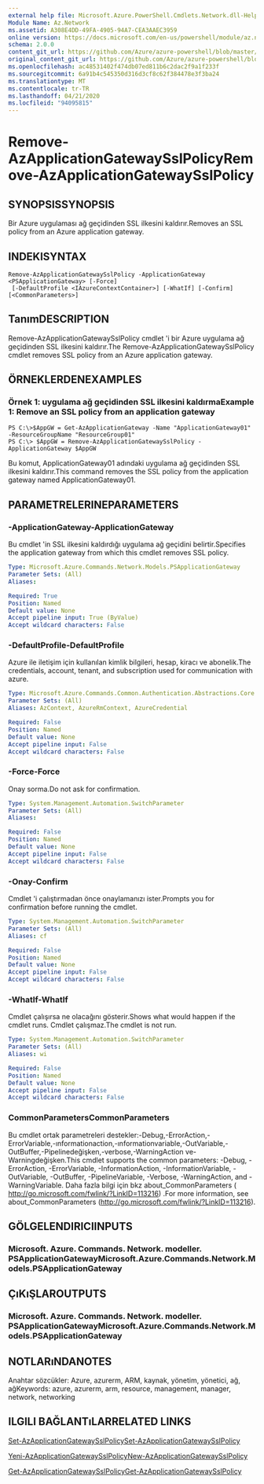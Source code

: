 ```yaml
---
external help file: Microsoft.Azure.PowerShell.Cmdlets.Network.dll-Help.xml
Module Name: Az.Network
ms.assetid: A308E4DD-49FA-4905-94A7-CEA3AAEC3959
online version: https://docs.microsoft.com/en-us/powershell/module/az.network/remove-azapplicationgatewaysslpolicy
schema: 2.0.0
content_git_url: https://github.com/Azure/azure-powershell/blob/master/src/Network/Network/help/Remove-AzApplicationGatewaySslPolicy.md
original_content_git_url: https://github.com/Azure/azure-powershell/blob/master/src/Network/Network/help/Remove-AzApplicationGatewaySslPolicy.md
ms.openlocfilehash: ac48531402f474db07ed811b6c2dac2f9a1f233f
ms.sourcegitcommit: 6a91b4c545350d316d3cf8c62f384478e3f3ba24
ms.translationtype: MT
ms.contentlocale: tr-TR
ms.lasthandoff: 04/21/2020
ms.locfileid: "94095815"
---
```

# <span data-ttu-id="72d93-101">Remove-AzApplicationGatewaySslPolicy</span><span class="sxs-lookup"><span data-stu-id="72d93-101">Remove-AzApplicationGatewaySslPolicy</span></span>

## <span data-ttu-id="72d93-102">SYNOPSIS</span><span class="sxs-lookup"><span data-stu-id="72d93-102">SYNOPSIS</span></span>
<span data-ttu-id="72d93-103">Bir Azure uygulaması ağ geçidinden SSL ilkesini kaldırır.</span><span class="sxs-lookup"><span data-stu-id="72d93-103">Removes an SSL policy from an Azure application gateway.</span></span>

## <span data-ttu-id="72d93-104">INDEKI</span><span class="sxs-lookup"><span data-stu-id="72d93-104">SYNTAX</span></span>

```
Remove-AzApplicationGatewaySslPolicy -ApplicationGateway <PSApplicationGateway> [-Force]
 [-DefaultProfile <IAzureContextContainer>] [-WhatIf] [-Confirm] [<CommonParameters>]
```

## <span data-ttu-id="72d93-105">Tanım</span><span class="sxs-lookup"><span data-stu-id="72d93-105">DESCRIPTION</span></span>
<span data-ttu-id="72d93-106">Remove-AzApplicationGatewaySslPolicy cmdlet 'i bir Azure uygulama ağ geçidinden SSL ilkesini kaldırır.</span><span class="sxs-lookup"><span data-stu-id="72d93-106">The Remove-AzApplicationGatewaySslPolicy cmdlet removes SSL policy from an Azure application gateway.</span></span>

## <span data-ttu-id="72d93-107">ÖRNEKLERDEN</span><span class="sxs-lookup"><span data-stu-id="72d93-107">EXAMPLES</span></span>

### <span data-ttu-id="72d93-108">Örnek 1: uygulama ağ geçidinden SSL ilkesini kaldırma</span><span class="sxs-lookup"><span data-stu-id="72d93-108">Example 1: Remove an SSL policy from an application gateway</span></span>
```
PS C:\>$AppGW = Get-AzApplicationGateway -Name "ApplicationGateway01" -ResourceGroupName "ResourceGroup01"
PS C:\> $AppGW = Remove-AzApplicationGatewaySslPolicy -ApplicationGateway $AppGW
```

<span data-ttu-id="72d93-109">Bu komut, ApplicationGateway01 adındaki uygulama ağ geçidinden SSL ilkesini kaldırır.</span><span class="sxs-lookup"><span data-stu-id="72d93-109">This command removes the SSL policy from the application gateway named ApplicationGateway01.</span></span>

## <span data-ttu-id="72d93-110">PARAMETRELERINE</span><span class="sxs-lookup"><span data-stu-id="72d93-110">PARAMETERS</span></span>

### <span data-ttu-id="72d93-111">-ApplicationGateway</span><span class="sxs-lookup"><span data-stu-id="72d93-111">-ApplicationGateway</span></span>
<span data-ttu-id="72d93-112">Bu cmdlet 'in SSL ilkesini kaldırdığı uygulama ağ geçidini belirtir.</span><span class="sxs-lookup"><span data-stu-id="72d93-112">Specifies the application gateway from which this cmdlet removes SSL policy.</span></span>

```yaml
Type: Microsoft.Azure.Commands.Network.Models.PSApplicationGateway
Parameter Sets: (All)
Aliases:

Required: True
Position: Named
Default value: None
Accept pipeline input: True (ByValue)
Accept wildcard characters: False
```

### <span data-ttu-id="72d93-113">-DefaultProfile</span><span class="sxs-lookup"><span data-stu-id="72d93-113">-DefaultProfile</span></span>
<span data-ttu-id="72d93-114">Azure ile iletişim için kullanılan kimlik bilgileri, hesap, kiracı ve abonelik.</span><span class="sxs-lookup"><span data-stu-id="72d93-114">The credentials, account, tenant, and subscription used for communication with azure.</span></span>

```yaml
Type: Microsoft.Azure.Commands.Common.Authentication.Abstractions.Core.IAzureContextContainer
Parameter Sets: (All)
Aliases: AzContext, AzureRmContext, AzureCredential

Required: False
Position: Named
Default value: None
Accept pipeline input: False
Accept wildcard characters: False
```

### <span data-ttu-id="72d93-115">-Force</span><span class="sxs-lookup"><span data-stu-id="72d93-115">-Force</span></span>
<span data-ttu-id="72d93-116">Onay sorma.</span><span class="sxs-lookup"><span data-stu-id="72d93-116">Do not ask for confirmation.</span></span>

```yaml
Type: System.Management.Automation.SwitchParameter
Parameter Sets: (All)
Aliases:

Required: False
Position: Named
Default value: None
Accept pipeline input: False
Accept wildcard characters: False
```

### <span data-ttu-id="72d93-117">-Onay</span><span class="sxs-lookup"><span data-stu-id="72d93-117">-Confirm</span></span>
<span data-ttu-id="72d93-118">Cmdlet 'i çalıştırmadan önce onaylamanızı ister.</span><span class="sxs-lookup"><span data-stu-id="72d93-118">Prompts you for confirmation before running the cmdlet.</span></span>

```yaml
Type: System.Management.Automation.SwitchParameter
Parameter Sets: (All)
Aliases: cf

Required: False
Position: Named
Default value: None
Accept pipeline input: False
Accept wildcard characters: False
```

### <span data-ttu-id="72d93-119">-WhatIf</span><span class="sxs-lookup"><span data-stu-id="72d93-119">-WhatIf</span></span>
<span data-ttu-id="72d93-120">Cmdlet çalışırsa ne olacağını gösterir.</span><span class="sxs-lookup"><span data-stu-id="72d93-120">Shows what would happen if the cmdlet runs.</span></span>
<span data-ttu-id="72d93-121">Cmdlet çalışmaz.</span><span class="sxs-lookup"><span data-stu-id="72d93-121">The cmdlet is not run.</span></span>

```yaml
Type: System.Management.Automation.SwitchParameter
Parameter Sets: (All)
Aliases: wi

Required: False
Position: Named
Default value: None
Accept pipeline input: False
Accept wildcard characters: False
```

### <span data-ttu-id="72d93-122">CommonParameters</span><span class="sxs-lookup"><span data-stu-id="72d93-122">CommonParameters</span></span>
<span data-ttu-id="72d93-123">Bu cmdlet ortak parametreleri destekler:-Debug,-ErrorAction,-ErrorVariable,-ınformationaction,-ınformationvariable,-OutVariable,-OutBuffer,-Pipelinedeğişken,-verbose,-WarningAction ve-Warningdeğişken.</span><span class="sxs-lookup"><span data-stu-id="72d93-123">This cmdlet supports the common parameters: -Debug, -ErrorAction, -ErrorVariable, -InformationAction, -InformationVariable, -OutVariable, -OutBuffer, -PipelineVariable, -Verbose, -WarningAction, and -WarningVariable.</span></span> <span data-ttu-id="72d93-124">Daha fazla bilgi için bkz about_CommonParameters ( http://go.microsoft.com/fwlink/?LinkID=113216) .</span><span class="sxs-lookup"><span data-stu-id="72d93-124">For more information, see about_CommonParameters (http://go.microsoft.com/fwlink/?LinkID=113216).</span></span>

## <span data-ttu-id="72d93-125">GÖLGELENDIRICI</span><span class="sxs-lookup"><span data-stu-id="72d93-125">INPUTS</span></span>

### <span data-ttu-id="72d93-126">Microsoft. Azure. Commands. Network. modeller. PSApplicationGateway</span><span class="sxs-lookup"><span data-stu-id="72d93-126">Microsoft.Azure.Commands.Network.Models.PSApplicationGateway</span></span>

## <span data-ttu-id="72d93-127">ÇıKıŞLAR</span><span class="sxs-lookup"><span data-stu-id="72d93-127">OUTPUTS</span></span>

### <span data-ttu-id="72d93-128">Microsoft. Azure. Commands. Network. modeller. PSApplicationGateway</span><span class="sxs-lookup"><span data-stu-id="72d93-128">Microsoft.Azure.Commands.Network.Models.PSApplicationGateway</span></span>

## <span data-ttu-id="72d93-129">NOTLARıNDA</span><span class="sxs-lookup"><span data-stu-id="72d93-129">NOTES</span></span>
<span data-ttu-id="72d93-130">Anahtar sözcükler: Azure, azurerm, ARM, kaynak, yönetim, yönetici, ağ, ağ</span><span class="sxs-lookup"><span data-stu-id="72d93-130">Keywords: azure, azurerm, arm, resource, management, manager, network, networking</span></span>

## <span data-ttu-id="72d93-131">ILGILI BAĞLANTıLAR</span><span class="sxs-lookup"><span data-stu-id="72d93-131">RELATED LINKS</span></span>

[<span data-ttu-id="72d93-132">Set-AzApplicationGatewaySslPolicy</span><span class="sxs-lookup"><span data-stu-id="72d93-132">Set-AzApplicationGatewaySslPolicy</span></span>](./Set-AzApplicationGatewaySslPolicy.md)

[<span data-ttu-id="72d93-133">Yeni-AzApplicationGatewaySslPolicy</span><span class="sxs-lookup"><span data-stu-id="72d93-133">New-AzApplicationGatewaySslPolicy</span></span>](./New-AzApplicationGatewaySslPolicy.md)

[<span data-ttu-id="72d93-134">Get-AzApplicationGatewaySslPolicy</span><span class="sxs-lookup"><span data-stu-id="72d93-134">Get-AzApplicationGatewaySslPolicy</span></span>](./Get-AzApplicationGatewaySslPolicy.md)

